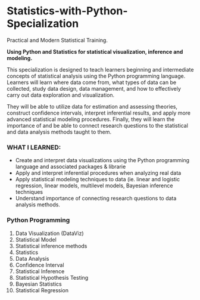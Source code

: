 # Statistics-with-Python-Specialization
  Practical and Modern Statistical Training. 

**Using Python and Statistics for statistical visualization, inference and modeling.**

This specialization is designed to teach learners beginning and intermediate concepts of statistical analysis using the Python programming language. Learners will learn where data come from, what types of data can be collected, study data design, data management, and how to effectively carry out data exploration and visualization. 

They will be able to utilize data for estimation and assessing theories, construct confidence intervals, interpret inferential results, and apply more advanced statistical modeling procedures. Finally, they will learn the importance of and be able to connect research questions to the statistical and data analysis methods taught to them.

### WHAT I LEARNED:

* Create and interpret data visualizations using the Python programming language and associated packages & librarie<br>
* Apply and interpret inferential procedures when analyzing real data<br>
* Apply statistical modeling techniques to data (ie. linear and logistic regression, linear models, multilevel models, Bayesian inference techniques<br>
* Understand importance of connecting research questions to data analysis methods.<br>
  
   
### Python Programming<br>
1. Data Visualization (DataViz)
2. Statistical Model
3. Statistical inference methods
4. Statistics
5. Data Analysis
6. Confidence Interval
7. Statistical Inference
8. Statistical Hypothesis Testing
9. Bayesian Statistics
10. Statistical Regression
